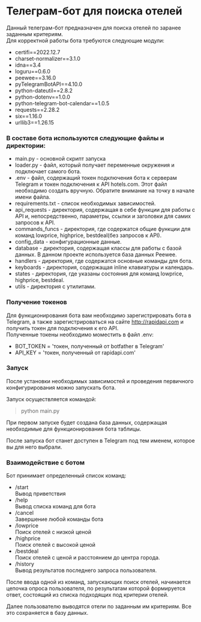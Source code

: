 # Телеграм-бот для поиска отелей  
  
Данный телеграм-бот предназначен для поиска отелей по заранее заданным критериям.  
Для корректной работы бота требуются следующие модули:  
  
- certifi==2022.12.7  
- charset-normalizer==3.1.0  
- idna==3.4  
- loguru==0.6.0  
- peewee==3.16.0  
- pyTelegramBotAPI==4.10.0  
- python-dateutil==2.8.2  
- python-dotenv==1.0.0  
- python-telegram-bot-calendar==1.0.5  
- requests==2.28.2  
- six==1.16.0  
- urllib3==1.26.15  
  
### В составе бота используются следующие файлы и директории:  
  
+ main.py - основной скрипт запуска  
+ loader.py - файл, который получает переменные окружения и подключает самого бота.  
+ .env - файл, содержащий токен подключения бота к серверам Telegram и токен подключения к API hotels.com. Этот файл необходимо создать вручную. Обратите внимание на точку в начале имени файла.  
+ requirements.txt - список необходимых зависимостей.  
+ api_requests - директория, содержащая в себе функции для работы с API и, непосредственно, параметры, ссылки и заголовки для самих запросов к API.  
+ commands_funcs - директория, где содержатся общие функции для команд lowprice, highprice, bestdeal(без запросов к API).  
+ config_data - конфигурационные данные.  
+ database - директория, содержащая классы для работы с базой данных. В данном проекте используется база данных Peewee.  
+ handlers - директория, где содержатся основные команды для бота.  
+ keyboards - директория, содержащая inline клавиатуры и календарь.  
+ states - директория, где указаны состояния для команд lowprice, highprice, bestdeal.  
+ utils - директория с утилитами.  
  
  
### Получение токенов  
Для функционирования бота вам необходимо зарегистрировать бота в Telegram, а также зарегистрироваться на сайте http://rapidapi.com и получить токен для подключения к его API.  
Полученные токены необходимо моместить в файл .env:  
  
  
- BOT_TOKEN = 'токен, полученный от botfather в Telegram'  
- API_KEY = 'токен, полученный от rapidapi.com'  
  
### Запуск  
После установки необходимых зависимостей и проведения первичного конфигурирования можно запускать бота.  
  
Запуск осуществляется командой:
>python main.py  
  
При первом запуске будет создана база данных, содержащая необходимые для функционирования бота таблицы.  
  
После запуска бот станет доступен в Telegram под тем именем, которое вы для него выбрали.  
  
  
### Взаимодействие с ботом  
  
Бот принимает определенный список команд:  
+ /start <br>
Вывод приветствия
+ /help <br>
Вывод списка команд для бота  
+ /cancel <br>
Завершение любой команды бота 
+ /lowprice <br>
Поиск отелей с низкой ценой  
+ /highprice <br>
Поиск отелей с высокой ценой  
+ /bestdeal <br>
Поиск отелей с ценой  и расстоянием до центра города.  
+ /history <br>
Вывод результатов последнего запроса пользователя.  

После ввода одной из команд, запускающих поиск отелей, начинается цепочка опроса пользователя, по результатам которой формируется ответ, состоящий из списка подходящих под критерии отелей.  
  
Далее пользователю выводятся отели по заданным им критериям. Все это сохраняется в базу данных.